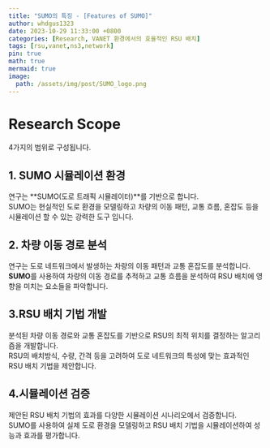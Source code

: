 ```yaml
---
title: "SUMO의 특징 - [Features of SUMO]"
author: whdgus1323
date: 2023-10-29 11:33:00 +0800
categories: [Research, VANET 환경에서의 효율적인 RSU 배치]
tags: [rsu,vanet,ns3,network]
pin: true
math: true
mermaid: true
image:
  path: /assets/img/post/SUMO_logo.png
---
```


# Research Scope
4가지의 범위로 구성됩니다.

## 1. SUMO 시뮬레이션 환경

연구는 **SUMO(도로 트래픽 시뮬레이터)**를 기반으로 합니다.\
SUMO는 현실적인 도로 환경을 모델링하고 차량의 이동 패턴, 교통 흐름, 혼잡도 등을 시뮬레이션 할 수 있는
강력한 도구 입니다.

## 2. 차량 이동 경로 분석

연구는 도로 네트워크에서 발생하는 차량의 이동 패턴과 교통 혼잡도를 분석합니다.\
**SUMO**를 사용하여 차량의 이동 경로를 추적하고 교통 흐름을 분석하여 RSU 배치에 영향을 미치는
요소들을 파악합니다.

## 3.RSU 배치 기법 개발

분석된 차량 이동 경로와 교통 혼잡도를 기반으로 RSU의 최적 위치를 결정하는 알고리즘을 개발합니다.\
RSU의 배치방식, 수량, 간격 등을 고려하여 도로 네트워크의 특성에 맞는 효과적인 RSU 배치 기법을 제안합니다.

## 4.시뮬레이션 검증

제안된 RSU 배치 기법의 효과를 다양한 시뮬레이션 시나리오에서 검증합니다.\
SUMO를 사용하여 실제 도로 환경을 모델링하고 RSU 배치 기법을 시뮬레이션하여 성능과 효과를 평가합니다.
